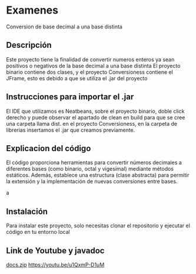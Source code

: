 # Examenes
Conversion de base decimal a una base distinta
## Descripción
Este proyecto tiene la finalidad de convertir numeros enteros ya sean positivos o negativos de la base decimal a una base distinta
El proyecto binario contiene dos clases, y el proyecto Conversioness contiene el JFrame, esto es debido a que se utiliza el .jar del proyecto
## Instrucciones para importar el .jar
El IDE que utilizamos es Neatbeans, sobre el proyecto binario, doble click derecho
y puede observar el apartado de clean en build para que se cree una carpeta llama dist.
en el proyecto Conversioness, en la carpeta de librerias insertamos el .jar que creamos
previamente.
## Explicacion del código
El código proporciona herramientas para convertir números decimales a diferentes bases (como binario, octal y vigesimal) mediante métodos estáticos. Además, establece una estructura (clase abstracta) para permitir la extensión y la implementación de nuevas conversiones entre bases.


a
## Instalación 
Para instalar este proyecto, solo necesitas clonar el repositorio y ejecutar el código en tu entorno local
## Link de Youtube y javadoc
[docs.zip](https://github.com/user-attachments/files/19678113/docs.zip)
https://youtu.be/u1QxmP-D1uM

